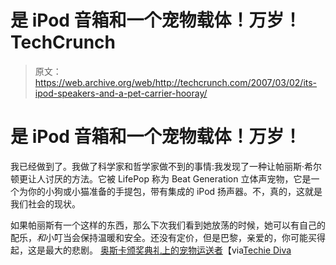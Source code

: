 # 是 iPod 音箱和一个宠物载体！万岁！TechCrunch

> 原文：<https://web.archive.org/web/http://techcrunch.com/2007/03/02/its-ipod-speakers-and-a-pet-carrier-hooray/>

# 是 iPod 音箱和一个宠物载体！万岁！

我已经做到了。我做了科学家和哲学家做不到的事情:我发现了一种让帕丽斯·希尔顿更让人讨厌的方法。它被 LifePop 称为 Beat Generation 立体声宠物，它是一个为你的小狗或小猫准备的手提包，带有集成的 iPod 扬声器。不，真的，这就是我们社会的现状。

如果帕丽斯有一个这样的东西，那么下次我们看到她放荡的时候，她可以有自己的配乐，*和*小叮当会保持温暖和安全。还没有定价，但是巴黎，亲爱的，你可能买得起，这是最大的悲剧。
 [奥斯卡颁奖典礼上的宠物运送者](https://web.archive.org/web/20130628165532/http://www.lifepod.net/news/awards_pet.html)【via[Techie Diva](https://web.archive.org/web/20130628165532/http://www.techiediva.com/weblog/2007/02/pet_carrier_ipo.html)